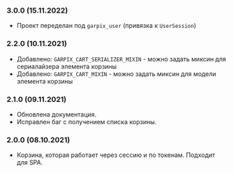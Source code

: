 ### 3.0.0 (15.11.2022)

- Проект переделан под `garpix_user` (привязка к `UserSession`)

### 2.2.0 (10.11.2021)

- Добавлено: `GARPIX_CART_SERIALIZER_MIXIN` - можно задать миксин для сериалайзера элемента корзины
- Добавлено: `GARPIX_CART_MIXIN` - можно задать миксин для модели элемента корзины

### 2.1.0 (09.11.2021)

- Обновлена документация.
- Исправлен баг с получением списка корзины.

### 2.0.0 (08.10.2021)

- Корзина, которая работает через сессию и по токенам. Подходит для SPA.
